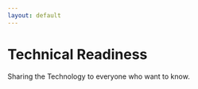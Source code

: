 ```yaml
---
layout: default
---
```


# Technical Readiness

Sharing the Technology to everyone who want to know.
